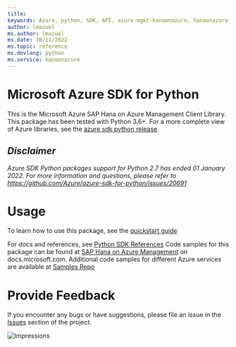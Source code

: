 ```yaml
---
title: 
keywords: Azure, python, SDK, API, azure-mgmt-hanaonazure, hanaonazure
author: lmazuel
ms.author: lmazuel
ms.date: 10/11/2022
ms.topic: reference
ms.devlang: python
ms.service: hanaonazure
---
```

# Microsoft Azure SDK for Python

This is the Microsoft Azure SAP Hana on Azure Management Client Library.
This package has been tested with Python 3.6+.
For a more complete view of Azure libraries, see the [azure sdk python release](https://aka.ms/azsdk/python/all).

## _Disclaimer_

_Azure SDK Python packages support for Python 2.7 has ended 01 January 2022. For more information and questions, please refer to https://github.com/Azure/azure-sdk-for-python/issues/20691_

# Usage


To learn how to use this package, see the [quickstart guide](https://aka.ms/azsdk/python/mgmt)


 
For docs and references, see [Python SDK References](https://learn.microsoft.com/python/api/overview/azure/sap-hana-on-azure)
Code samples for this package can be found at [SAP Hana on Azure Management](/samples/browse/?languages=python&term=Getting%20started%20-%20Managing&terms=Getting%20started%20-%20Managing) on docs.microsoft.com.
Additional code samples for different Azure services are available at [Samples Repo](https://aka.ms/azsdk/python/mgmt/samples)


# Provide Feedback

If you encounter any bugs or have suggestions, please file an issue in the
[Issues](https://github.com/Azure/azure-sdk-for-python/issues)
section of the project. 


![Impressions](https://azure-sdk-impressions.azurewebsites.net/api/impressions/azure-sdk-for-python%2Fazure-mgmt-hanaonazure%2FREADME.png)

